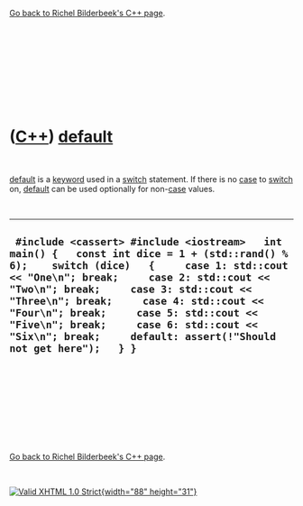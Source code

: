 

[Go back to Richel Bilderbeek's C++ page](Cpp.htm).

 

 

 

 

 

([C++](Cpp.htm)) [default](CppDefault.htm)
==========================================

 

[default](CppDefault.htm) is a [keyword](CppKeyword.htm) used in a
[switch](CppSwitch.htm) statement. If there is no [case](CppCase.htm) to
[switch](CppSwitch.htm) on, [default](CppDefault.htm) can be used
optionally for non-[case](CppCase.htm) values.

 

  --------------------------------------------------------------------------------------------------------------------------------------------------------------------------------------------------------------------------------------------------------------------------------------------------------------------------------------------------------------------------------------------------------------------------------------
  ` #include <cassert> #include <iostream>   int main() {   const int dice = 1 + (std::rand() % 6);    switch (dice)   {     case 1: std::cout << "One\n"; break;     case 2: std::cout << "Two\n"; break;     case 3: std::cout << "Three\n"; break;     case 4: std::cout << "Four\n"; break;     case 5: std::cout << "Five\n"; break;     case 6: std::cout << "Six\n"; break;     default: assert(!"Should not get here");   } }`
  --------------------------------------------------------------------------------------------------------------------------------------------------------------------------------------------------------------------------------------------------------------------------------------------------------------------------------------------------------------------------------------------------------------------------------------

 

 

 

 

 

[Go back to Richel Bilderbeek's C++ page](Cpp.htm).



 

[![Valid XHTML 1.0 Strict](valid-xhtml10.png){width="88"
height="31"}](http://validator.w3.org/check?uri=referer)
